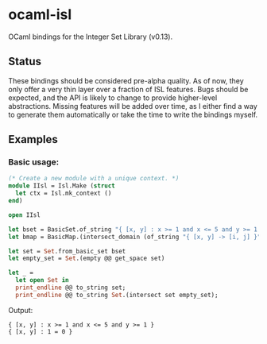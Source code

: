ocaml-isl
=========

OCaml bindings for the Integer Set Library (v0.13).

## Status
These bindings should be considered pre-alpha quality. As of now, they only offer a very thin layer over a fraction of ISL features. Bugs should be expected, and the API is likely to change to provide higher-level abstractions. Missing features will be added over time, as I either find a way to generate them automatically or take the time to write the bindings myself.

## Examples

### Basic usage:
```ocaml
(* Create a new module with a unique context. *)
module IIsl = Isl.Make (struct 
  let ctx = Isl.mk_context () 
end)

open IIsl

let bset = BasicSet.of_string "{ [x, y] : x >= 1 and x <= 5 and y >= 1 }"
let bmap = BasicMap.(intersect_domain (of_string "{ [x, y] -> [i, j] }") bset)

let set = Set.from_basic_set bset
let empty_set = Set.(empty @@ get_space set)

let _ =
  let open Set in
  print_endline @@ to_string set;
  print_endline @@ to_string Set.(intersect set empty_set);
```

Output:

```
{ [x, y] : x >= 1 and x <= 5 and y >= 1 }
{ [x, y] : 1 = 0 }
```
